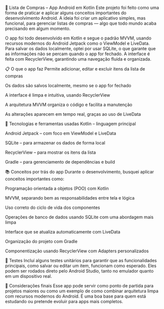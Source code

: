 🛒 Lista de Compras – App Android em Kotlin
Este projeto foi feito como uma forma de praticar e aplicar alguns conceitos importantes do desenvolvimento Android. A ideia foi criar um aplicativo simples, mas funcional, para gerenciar listas de compras — algo que todo mundo acaba precisando em algum momento.

O app foi todo desenvolvido em Kotlin e segue o padrão MVVM, usando recursos modernos do Android Jetpack como o ViewModel e LiveData. Para salvar os dados localmente, optei por usar SQLite, o que garante que as informações não se percam quando o app for fechado. A interface é feita com RecyclerView, garantindo uma navegação fluida e organizada.

📋 O que o app faz
Permite adicionar, editar e excluir itens da lista de compras

Os dados são salvos localmente, mesmo se o app for fechado

A interface é limpa e intuitiva, usando RecyclerView

A arquitetura MVVM organiza o código e facilita a manutenção

As alterações aparecem em tempo real, graças ao uso de LiveData

🧰 Tecnologias e ferramentas usadas
Kotlin – linguagem principal

Android Jetpack – com foco em ViewModel e LiveData

SQLite – para armazenar os dados de forma local

RecyclerView – para mostrar os itens da lista

Gradle – para gerenciamento de dependências e build

📚 Conceitos por trás do app
Durante o desenvolvimento, busquei aplicar conceitos importantes como:

Programação orientada a objetos (POO) com Kotlin

MVVM, separando bem as responsabilidades entre tela e lógica

Uso correto do ciclo de vida dos componentes

Operações de banco de dados usando SQLite com uma abordagem mais limpa

Interface que se atualiza automaticamente com LiveData

Organização do projeto com Gradle

Componentização usando RecyclerView com Adapters personalizados

🧪 Testes
Incluí alguns testes unitários para garantir que as funcionalidades principais, como salvar ou editar um item, funcionam como esperado. Eles podem ser rodados direto pelo Android Studio, tanto no emulador quanto em um dispositivo real.

📌 Considerações finais
Esse app pode servir como ponto de partida para projetos maiores ou como um exemplo de como combinar arquitetura limpa com recursos modernos do Android. É uma boa base para quem está estudando ou pretende evoluir para apps mais completos.
